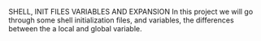 SHELL, INIT FILES VARIABLES AND EXPANSION
In this project we will go through some shell initialization files, and variables, the differences between the a local and global variable.
